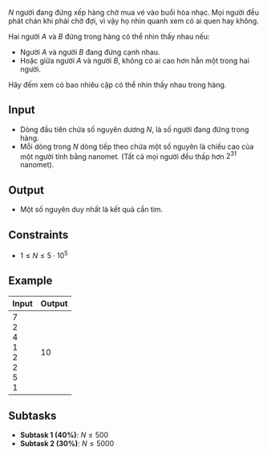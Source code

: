 $N$ người đang đứng xếp hàng chờ mua vé vào buổi hòa nhạc. Mọi người đều phát chán khi phải chờ đợi, vì vậy họ nhìn quanh xem có ai quen hay không.

Hai người $A$ và $B$ đứng trong hàng có thể nhìn thấy nhau nếu:

- Người $A$ và người $B$ đang đứng cạnh nhau.
- Hoặc giữa người $A$ và người $B$, không có ai cao hơn hẳn một trong hai người.

Hãy đếm xem có bao nhiêu cặp có thể nhìn thấy nhau trong hàng.

## Input

- Dòng đầu tiên chứa số nguyên dương $N$, là số người đang đứng trong hàng.
- Mỗi dòng trong $N$ dòng tiếp theo chứa một số nguyên là chiều cao của một người tính bằng nanomet. (Tất cả mọi người đều thấp hơn $2^{31}$ nanomet).

## Output

- Một số nguyên duy nhất là kết quả cần tìm.

## Constraints

- $1\le N\le 5\cdot 10^5$

## Example

| Input                                              | Output |
| -------------------------------------------------- | ------ |
| 7 <br> 2 <br> 4 <br> 1 <br> 2 <br> 2 <br> 5 <br> 1 | 10     |

## Subtasks

- **Subtask 1 (40%)**: $N\le 500$
- **Subtask 2 (30%)**: $N\le 5000$